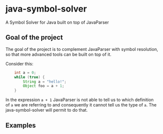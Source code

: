 # java-symbol-solver
A Symbol Solver for Java built on top of JavaParser

## Goal of the project

The goal of the project is to complement JavaParser with symbol resolution, so that more advanced tools can be built
on top of it.

Consider this:

```java
    int a = 0;
    while (true) {
        String a = "hello!";
        Object foo = a + 1;
    }
```

In the expression `a + 1` JavaParser is not able to tell us to which definition of `a` we are referring to and consequently
it cannot tell us the type of `a`. The java-symbol-solver will permit to do that.

## Examples

